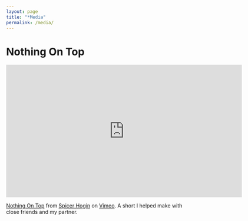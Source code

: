 ```yaml
---
layout: page
title: "*Media"
permalink: /media/
---
```


# Nothing On Top

<iframe src="https://player.vimeo.com/video/242854913" width="640" height="360" frameborder="0" allow="autoplay; fullscreen; picture-in-picture" allowfullscreen></iframe>
<p><a href="https://vimeo.com/242854913">Nothing On Top</a> from <a href="https://vimeo.com/spicerhogin">Spicer Hogin</a> on <a href="https://vimeo.com">Vimeo</a>. A short I helped make with close friends and my partner.</p>


